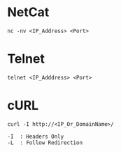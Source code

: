 # NetCat
```nc -nv <IP_Address> <Port>```
# Telnet
```telnet <IP_Adddress> <Port>```
# cURL
```
curl -I http://<IP_Or_DomainName>/

-I  : Headers Only
-L  : Follow Redirection
```
